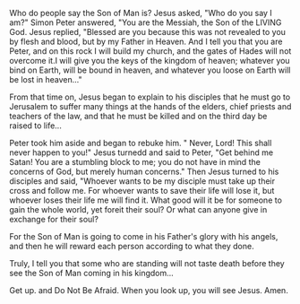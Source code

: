 Who do people say the Son of Man is?
Jesus asked, "Who do you say I am?"
Simon Peter answered, "You are the Messiah, the Son of the LIVING God.
Jesus replied, "Blessed are you because this was not revealed to you by flesh and blood, but by my Father in Heaven. And I tell you that you are Peter, and on this rock 
I will build my church, and the gates of Hades will not overcome it.I will give you the keys of the kingdom of heaven;
whatever you bind on Earth, will be bound in heaven, and whatever you loose on Earth will be lost in heaven..."

From that time on, Jesus began to explain to his disciples that he must go to Jerusalem to suffer many things at the hands
of the elders, chief priests and teachers of the law, and that he must be killed and on the third day be raised to life...

Peter took him aside and began to rebuke him. " Never, Lord! This shall never happen to you!"
Jesus turnedd and said to Peter, "Get behind me Satan! You are a stumbling block to me; you do not have in mind the concerns of God, but merely human concerns."
Then Jesus turned to his disciples and said, "Whoever wants to be my disciple must take up their cross and follow me. For whoever wants to save their life will lose it, 
but whoever loses their life me will find it. What good will it be for someone to gain the whole world, yet foreit their soul? Or what can anyone give in exchange for their soul?

For the Son of Man is going to come in his Father's glory with his angels, and then he will reward each person according to what they done.

Truly, I tell you that some who are standing will not taste death before they see the Son of Man coming in his kingdom...

Get up. and Do Not Be Afraid.
When you look up, you will see Jesus. 
Amen.
